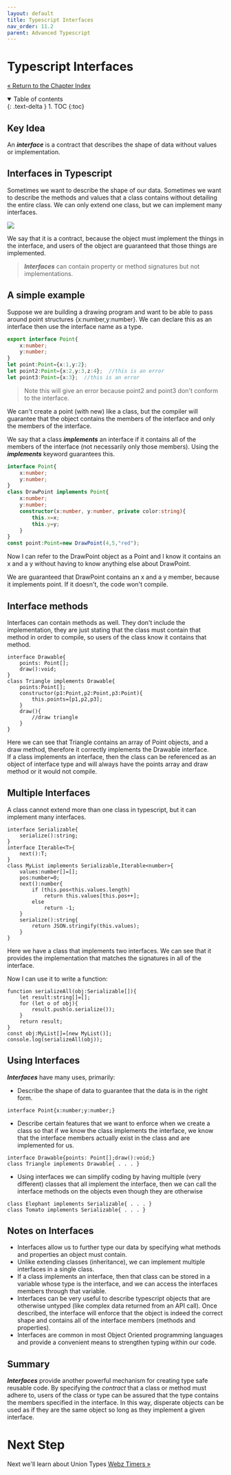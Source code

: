 ```yaml
---
layout: default
title: Typescript Interfaces
nav_order: 11.2
parent: Advanced Typescript
---
```


# Typescript Interfaces
[&laquo; Return to the Chapter Index](index.md)

<details open markdown="block">
  <summary>
    Table of contents
  </summary>
  {: .text-delta }
1. TOC
{:toc}
</details>

## Key Idea
An ***interface*** is a contract that describes the shape of data without values or implementation.

## Interfaces in Typescript
Sometimes we want to describe the shape of our data.
Sometimes we want to describe the methods and values that a class contains without detailing the entire class.
We can only extend one class, but we can implement many interfaces.

![](../../assets/images/interface_1.jpg)

We say that it is a contract, because the object must implement the things in the interface, and users of the object are guaranteed that those things are implemented.

> ***Interfaces*** can contain property or method signatures but not implementations.

## A simple example
Suppose we are building a drawing program and want to be able to pass around point structures {x:number,y:number}. We can declare this as an interface then use the interface name as a type.

```typescript
export interface Point{
	x:number;
	y:number;
}
let point:Point={x:1,y:2};
let point2:Point={x:2,y:3,z:4};  //this is an error
let point3:Point={x:3};  //this is an error
```

> Note this will give an error because point2 and point3 don't conform to the interface.

We can't create a point (with new) like a class, but the compiler will guarantee that the object contains the members of the interface and only the members of the interface.

We say that a class ***implements*** an interface if it contains all of the members of the interface (not necessarily only those members).  Using the ***implements*** keyword guarantees this.

```typescript
interface Point{
	x:number;
	y:number;
}
class DrawPoint implements Point{
	x:number;
	y:number;
	constructor(x:number, y:number, private color:string){
		this.x=x;
		this.y=y;
	}
}
const point:Point=new DrawPoint(4,5,"red");
```
Now I can refer to the DrawPoint object as a Point and I know it contains an x and a y without having to know anything else about DrawPoint.

We are guaranteed that DrawPoint contains an x and a y member, because it implements point.  If it doesn't, the code won't compile.

## Interface methods
Interfaces can contain methods as well.  They don't include the implementation, they are just stating that the class must contain that method in order to compile, so users of the class know it contains that method.
```
interface Drawable{
	points: Point[];
	draw():void;
}
class Triangle implements Drawable{
	points:Point[];
	constructor(p1:Point,p2:Point,p3:Point){
		this.points=[p1,p2,p3];
	}
	draw(){
		//draw triangle
	}
}
```
Here we can see that Triangle contains an array of Point objects, and a draw method, therefore it  correctly implements the Drawable interface.  
If a class implements an interface, then the class can be referenced as an object of interface type and will always have the points array and draw method or it would not compile.

## Multiple Interfaces
A class cannot extend more than one class in typescript, but it can implement many interfaces.
```
interface Serializable{
	serialize():string;
}
interface Iterable<T>{
	next():T;
}
class MyList implements Serializable,Iterable<number>{
	values:number[]=[];
	pos:number=0;
	next():number{
		if (this.pos<this.values.length)
			return this.values[this.pos++];
		else
			return -1;
	}
	serialize():string{
		return JSON.stringify(this.values);
	}
}
```
Here we have a class that implements two interfaces.  We can see that it provides the implementation that matches the signatures in all of the interface.  

Now I can use it to write a function:
```
function serializeAll(obj:Serializable[]){
	let result:string[]=[];
	for (let o of obj){
		result.push(o.serialize());
	}
	return result;
}
const obj:MyList[]=[new MyList()];
console.log(serializeAll(obj));
```

## Using Interfaces
***Interfaces*** have many uses, primarily:
* Describe the shape of data to guarantee that the data is in the right form.
```
interface Point{x:number;y:number;}
```
* Describe certain features that we want to enforce when we create a class so that if we know the class implements the interface, we know that the interface members actually exist in the class and are implemented for us.
```
interface Drawable{points: Point[];draw():void;}
class Triangle implements Drawable{ . . . }
```
* Using interfaces we can simplify coding by having multiple (very different) classes that all implement the interface, then we can call the interface methods on the objects even though they are otherwise 
```
class Elephant implements Serializable{ . . . }
class Tomato implements Serializable{ . . . }
```

## Notes on Interfaces

* Interfaces allow us to further type our data by specifying what methods and properties an object must contain.
* Unlike extending classes (inheritance), we can implement multiple interfaces in a single class.
* If a class implements an interface, then that class can be stored in a variable whose type is the interface, and we can access the interfaces members through that variable.
* Interfaces can be very useful to describe typescript objects that are otherwise untyped (like complex data returned from an API call).  Once described, the interface will enforce that the object is indeed the correct shape and contains all of the interface members (methods and properties).
* Interfaces are common in most Object Oriented programming languages and provide a convenient means to strengthen typing within our code.

## Summary
***Interfaces*** provide another powerful mechanism for creating type safe reusable code.  By specifying the *contract* that a class or method must adhere to, users of the class or type can be assured that the type contains the members specified in the interface.  In this way, disperate objects can be used as if they are the same object so long as they implement a given interface.

# Next Step

Next we'll learn about Union Types  [Webz Timers &raquo;](../11-Advanced%20Typescript/unions.md)